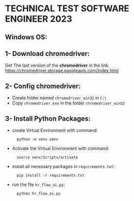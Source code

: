 # TECHNICAL TEST SOFTWARE ENGINEER 2023

## Windows OS: 
## 1- Download chromedriver:

Get The last version of the **chromedriver** in the link https://chromedriver.storage.googleapis.com/index.html

## 2- Config **chromedriver**:

- Create folder named `chromedriver_win32` in `C:\`
- Copy `chromedriver.exe` in the folder `chromedriver_win32`

## 3- Install Python Packages:
- create Virtual Environment with command:
        
        python -m venv venv

- Activate the Virtual Environment with command:
  
        source venv/Scripts/activate

- install all necessary packages in `requirements.txt`:
  
        pip install -r requirements.txt

- run the file `hr_flow_ai.py`:
    
        python hr_flow_ai.py